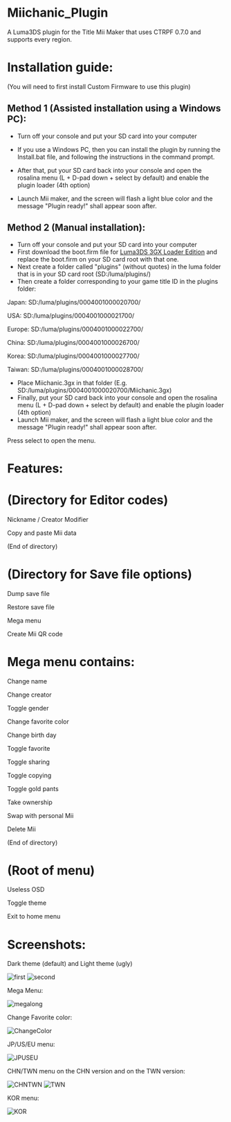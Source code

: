 # Miichanic_Plugin
A Luma3DS plugin for the Title Mii Maker that uses CTRPF 0.7.0 and supports every region.

# Installation guide:
(You will need to first install Custom Firmware to use this plugin)

Method 1 (Assisted installation using a Windows PC):
---
- Turn off your console and put your SD card into your computer

- If you use a Windows PC, then you can install the plugin by running the Install.bat file, and following the instructions in the command prompt.
- After that, put your SD card back into your console and open the rosalina menu (L + D-pad down + select by default) and enable the plugin loader (4th option)
- Launch Mii maker, and the screen will flash a light blue color and the message "Plugin ready!" shall appear soon after.

Method 2 (Manual installation):
---
- Turn off your console and put your SD card into your computer
- First download the boot.firm file for [Luma3DS 3GX Loader Edition](https://github.com/Nanquitas/Luma3DS/releases/latest) and
replace the boot.firm on your SD card root with that one.
- Next create a folder called "plugins" (without quotes) in the luma folder that is in your SD card root (SD:/luma/plugins/)
- Then create a folder corresponding to your game title ID in the plugins folder:

Japan: SD:/luma/plugins/0004001000020700/

USA: SD:/luma/plugins/0004001000021700/

Europe: SD:/luma/plugins/0004001000022700/

China: SD:/luma/plugins/0004001000026700/

Korea: SD:/luma/plugins/0004001000027700/

Taiwan: SD:/luma/plugins/0004001000028700/

- Place Miichanic.3gx in that folder (E.g. SD:/luma/plugins/0004001000020700/Miichanic.3gx)
- Finally, put your SD card back into your console and open the rosalina menu (L + D-pad down + select by default) and enable the plugin loader (4th option)
- Launch Mii maker, and the screen will flash a light blue color and the message "Plugin ready!" shall appear soon after.

Press select to open the menu.
# Features:

# (Directory for Editor codes)

Nickname / Creator Modifier

Copy and paste Mii data

(End of directory)

# (Directory for Save file options)

Dump save file

Restore save file

Mega menu

Create Mii QR code

# Mega menu contains:

Change name

Change creator

Toggle gender

Change favorite color

Change birth day

Toggle favorite

Toggle sharing

Toggle copying

Toggle gold pants

Take ownership

Swap with personal Mii

Delete Mii

(End of directory)

# (Root of menu)

Useless OSD

Toggle theme

Exit to home menu
# Screenshots:
Dark theme (default) and Light theme (ugly)

![first](https://user-images.githubusercontent.com/32585652/130987833-675f510d-0dfe-4c21-964e-490167394066.png)
![second](https://user-images.githubusercontent.com/32585652/130987860-290ce40d-830e-4aac-9eba-a7fd4b618530.png)

Mega Menu:

![megalong](https://user-images.githubusercontent.com/32585652/145294918-89fb4220-dbbb-4a4a-a785-fa4874113009.png)

Change Favorite color:

![ChangeColor](https://user-images.githubusercontent.com/32585652/133910032-470f58b3-5c04-442c-a9d7-04b0fc8f6ea0.png)

JP/US/EU menu:

![JPUSEU](https://user-images.githubusercontent.com/32585652/130695895-75d2d25c-03b3-4963-95b6-aac232aab580.png)

CHN/TWN menu on the CHN version and on the TWN version:

![CHNTWN](https://user-images.githubusercontent.com/32585652/130695992-10242923-a364-45d1-ba59-bce55d4a8a1b.png)
![TWN](https://user-images.githubusercontent.com/32585652/130696044-32db5ee2-a9b1-4379-95ef-c5b648c34e92.png)

KOR menu:

![KOR](https://user-images.githubusercontent.com/32585652/130696091-d48ac080-61a7-4f96-afb0-2d9fbd8988c6.png)
